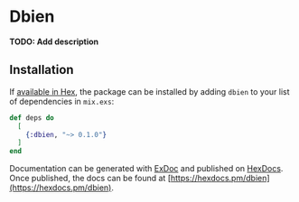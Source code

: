 # Dbien

**TODO: Add description**

## Installation

If [available in Hex](https://hex.pm/docs/publish), the package can be installed
by adding `dbien` to your list of dependencies in `mix.exs`:

```elixir
def deps do
  [
    {:dbien, "~> 0.1.0"}
  ]
end
```

Documentation can be generated with [ExDoc](https://github.com/elixir-lang/ex_doc)
and published on [HexDocs](https://hexdocs.pm). Once published, the docs can
be found at [https://hexdocs.pm/dbien](https://hexdocs.pm/dbien).

